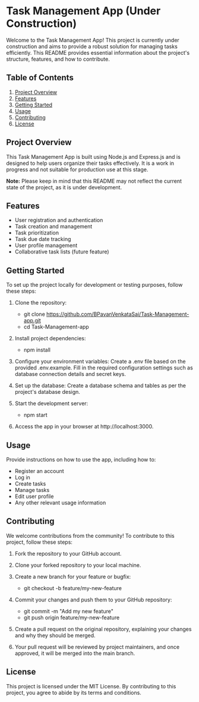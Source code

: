 # Task Management App (Under Construction)

Welcome to the Task Management App! This project is currently under construction and aims to provide a robust solution for managing tasks efficiently. This README provides essential information about the project's structure, features, and how to contribute.

## Table of Contents
1. [Project Overview](#project-overview)
2. [Features](#features)
3. [Getting Started](#getting-started)
4. [Usage](#usage)
5. [Contributing](#contributing)
6. [License](#license)

## Project Overview
This Task Management App is built using Node.js and Express.js and is designed to help users organize their tasks effectively. It is a work in progress and not suitable for production use at this stage.

**Note:** Please keep in mind that this README may not reflect the current state of the project, as it is under development.

## Features
- User registration and authentication
- Task creation and management
- Task prioritization
- Task due date tracking
- User profile management
- Collaborative task lists (future feature)

## Getting Started
To set up the project locally for development or testing purposes, follow these steps:

1. Clone the repository:
   
   - git clone  https://github.com/BPavanVenkataSai/Task-Management-app.git
   - cd Task-Management-app
 
2. Install project dependencies:
   
   - npm install
     
3. Configure your environment variables:
   Create a .env file based on the provided .env.example.
   Fill in the required configuration settings such as database connection details and secret keys.
4. Set up the database:
   Create a database schema and tables as per the project's database design.
5. Start the development server:
   
   - npm start
     
7. Access the app in your browser at http://localhost:3000.
   
## Usage
Provide instructions on how to use the app, including how to:

- Register an account
- Log in
- Create tasks
- Manage tasks
- Edit user profile
- Any other relevant usage information

## Contributing
We welcome contributions from the community! To contribute to this project, follow these steps:

1. Fork the repository to your GitHub account.

2. Clone your forked repository to your local machine.

3. Create a new branch for your feature or bugfix:

   - git checkout -b feature/my-new-feature

5. Commit your changes and push them to your GitHub repository:

   - git commit -m "Add my new feature"
   - git push origin feature/my-new-feature

7. Create a pull request on the original repository, explaining your changes and why they should be merged.

8. Your pull request will be reviewed by project maintainers, and once approved, it will be merged into the main branch.

## License
This project is licensed under the MIT License. By contributing to this project, you agree to abide by its terms and conditions.
